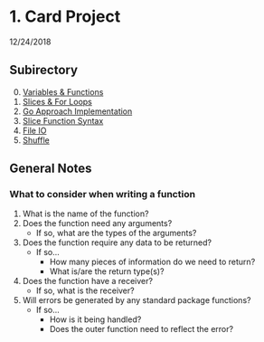 # 1. Card Project
12/24/2018

## Subirectory
0. [Variables & Functions](1_0_variables_and_functions/)
0. [Slices & For Loops](1_1_slices_and_for_loops/)
0. [Go Approach Implementation](1_2_go_approach_implementation/)
0. [Slice Function Syntax](1_3_slice_function_syntax/)
0. [File IO](1_4_file_io/)
0. [Shuffle](1_5_shuffle/)

## General Notes

### What to consider when writing a function
1. What is the name of the function?
1. Does the function need any arguments?
    - If so, what are the types of the arguments?
1. Does the function require any data to be returned?
    - If so...
        * How many pieces of information do we need to return?
        * What is/are the return type(s)?
1. Does the function have a receiver?
    - If so, what is the receiver?
1. Will errors be generated by any standard package functions?
    - If so...
        * How is it being handled?
        * Does the outer function need to reflect the error?